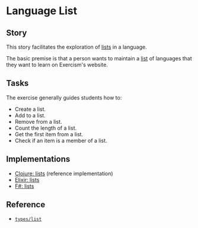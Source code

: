 # Language List

## Story

This story facilitates the exploration of [lists][types-list] in a language.

The basic premise is that a person wants to maintain a [list][types-list] of languages that they want to learn on Exercism's website.

## Tasks

The exercise generally guides students how to:

- Create a list.
- Add to a list.
- Remove from a list.
- Count the length of a list.
- Get the first item from a list.
- Check if an item is a member of a list.

## Implementations

- [Clojure: lists][implementation-clojure] (reference implementation)
- [Elixir: lists][implementation-elixir]
- [F#: lists][implementation-fsharp]

## Reference

- [`types/list`][types-list]

[implementation-clojure]: https://github.com/exercism/clojure/blob/main/exercises/concept/tracks-on-tracks-on-tracks/.docs/instructions.md
[implementation-elixir]: https://github.com/exercism/elixir/blob/main/exercises/concept/language-list/.docs/instructions.md
[implementation-fsharp]: https://github.com/exercism/fsharp/blob/main/exercises/concept/tracks-on-tracks-on-tracks/.docs/instructions.md
[types-list]: ../types/list.md
